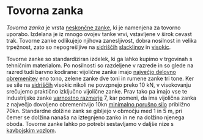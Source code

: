# Tovorna zanka

_Tovorna zanka_ je vrsta [neskončne zanke](/neskoncna-zanka), ki je namenjena za
tovorno uporabo. Izdelana je iz mnogo ovojev tanke vrvi, vstavljene v širok
cevast trak. Tovorne zanke odlikujejo njihova zanesljivost, dobra nosilnost in
velika trpežnost, zato so nepogrešljive na [sidriščih](/sidrisce)
[slacklinov](/slackline) in [visokic](/visokica).

Tovorne zanke so standardiziran izdelek, ki ga lahko kupimo v trgovinah s
tehničnim materialom. Po nosilnosti so razdeljene v razrede in so glede na
razred tudi barvno kodirane: vijolične zanke imajo
[največjo delovno obremenitev](/najvecja-delovna-obremenitev) eno tono, zelene
zanke dve toni in rumene zanke tri tone. Ker se sile na [sidriščih](/sidrisce)
visokic nikoli ne povzpnejo preko 10 kN, v visokovanju srečujemo praktično
izključno vijolične zanke. Prav tako pa imajo vse te industrijske zanke
[varnostno razmerje](/varnostno-razmerje) 7, kar pomeni, da ima vijolična zanka
z največjo dovoljeno obremenitvijo 10kn
[minimalno porušno silo](/minimalna-porusna-sila) približno 70kn. Standardne
dolžine zank se gibljejo v območju med 1 in 5 m, pri čemer se dolžina nanaša na
iztegnjeno zanko in ne na dolžino njenega oboda. Tovorne zanke lahko po potrebi
sestavljamo v daljše nize s [kavbojskim vozlom](/kavbojski-vozel).
